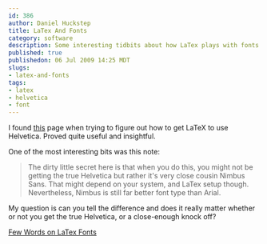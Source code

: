 ```yaml
--- 
id: 386
author: Daniel Huckstep
title: LaTex And Fonts
category: software
description: Some interesting tidbits about how LaTex plays with fonts.
published: true
publishedon: 06 Jul 2009 14:25 MDT
slugs: 
- latex-and-fonts
tags: 
- latex
- helvetica
- font
---
```

I found
[this](http://www.terminally-incoherent.com/blog/2008/05/08/few-words-on-latex-fonts)
page when trying to figure out how to get LaTeX to use Helvetica. Proved
quite useful and insightful.

One of the most interesting bits was this note:

> The dirty little secret here is that when you do this, you might not
> be getting the true Helvetica but rather it's very close cousin Nimbus
> Sans. That might depend on your system, and LaTex setup though.
> Nevertheless, Nimbus is still far better font type than Arial.

My question is can you tell the difference and does it really matter
whether or not you get the true Helvetica, or a close-enough knock off?

[Few Words on LaTex
Fonts](http://www.terminally-incoherent.com/blog/2008/05/08/few-words-on-latex-fonts)
